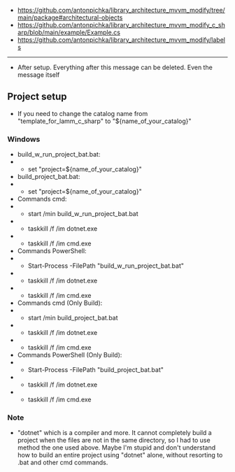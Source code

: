 - https://github.com/antonpichka/library_architecture_mvvm_modify/tree/main/package#architectural-objects
- https://github.com/antonpichka/library_architecture_mvvm_modify_c_sharp/blob/main/example/Example.cs
- https://github.com/antonpichka/library_architecture_mvvm_modify/labels

---

- After setup. Everything after this message can be deleted. Even the message itself

## Project setup

- If you need to change the catalog name from "template_for_lamm_c_sharp" to "${name_of_your_catalog}"

### Windows

- build_w_run_project_bat.bat:
- - set "project=${name_of_your_catalog}"
- build_project_bat.bat:
- - set "project=${name_of_your_catalog}"
- Commands cmd:
- - start /min build_w_run_project_bat.bat
- - taskkill /f /im dotnet.exe
- - taskkill /f /im cmd.exe
- Commands PowerShell:
- - Start-Process -FilePath "build_w_run_project_bat.bat"
- - taskkill /f /im dotnet.exe
- - taskkill /f /im cmd.exe
- Commands cmd (Only Build):
- - start /min build_project_bat.bat
- - taskkill /f /im dotnet.exe
- - taskkill /f /im cmd.exe
- Commands PowerShell (Only Build):
- - Start-Process -FilePath "build_project_bat.bat"
- - taskkill /f /im dotnet.exe
- - taskkill /f /im cmd.exe

### Note

- "dotnet" which is a compiler and more. It cannot completely build a project when the files are not in the same directory, so I had to use method the one used above. Maybe I'm stupid and don't understand how to build an entire project using "dotnet" alone, without resorting to .bat and other cmd commands.